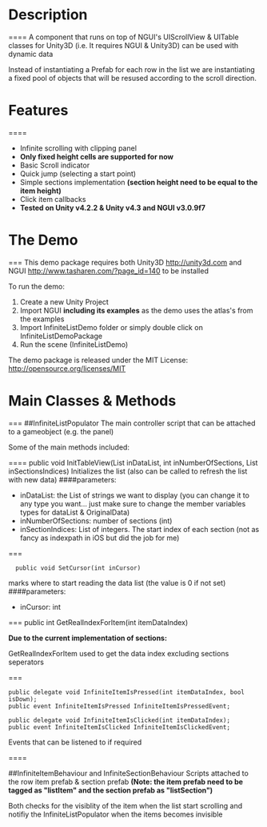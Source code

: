 Description
=================
====
A component that runs on top of NGUI's UIScrollView & UITable classes for Unity3D (i.e. It requires NGUI &amp; Unity3D) can be used with dynamic data

Instead of instantiating a Prefab for each row in the list we are instantiating a fixed pool of objects that will be 
resused according to the scroll direction.



Features
============
====

* Infinite scrolling with clipping panel
* **Only fixed height cells are supported for now**
* Basic Scroll indicator
* Quick jump (selecting a start point)
* Simple sections implementation **(section height need to be equal to the item height)**
* Click item callbacks
* **Tested on Unity v4.2.2 & Unity v4.3 and NGUI v3.0.9f7**


The Demo
============
===
This demo package requires both Unity3D <http://unity3d.com> and NGUI <http://www.tasharen.com/?page_id=140> to be installed

To run the demo:

1. Create a new Unity Project
2. Import NGUI **including its examples** as the demo uses the atlas's from the examples
3. Import InfiniteListDemo folder or simply double click on InfiniteListDemoPackage
4. Run the scene (InfiniteListDemo)

The demo package is released under the MIT License:
<http://opensource.org/licenses/MIT>

Main Classes & Methods
===========
===
##InfiniteListPopulator 
The main controller script that can be attached to a gameobject (e.g. the panel)

Some of the main methods included:

====
    	public void InitTableView(List<string> inDataList, int inNumberOfSections, List<int> inSectionsIndices)
Initializes the list (also can be called to refresh the list with new data)
####parameters:
* inDataList: the List of strings we want to display (you can change it to any type you want… just make sure to change the member variables types for dataList & OriginalData)
* inNumberOfSections: number of sections (int)
* inSectionIndices: List of integers. The start index of each section (not as fancy as indexpath in iOS but did the job for me)

===

   	  public void SetCursor(int inCursor)

marks where to start reading the data list (the value is 0 if not set)
####parameters:
* inCursor: int 

===
	public int GetRealIndexForItem(int itemDataIndex)

**Due to the current implementation of sections:**

GetRealIndexForItem used to get the data index excluding sections seperators

===	


	public delegate void InfiniteItemIsPressed(int itemDataIndex, bool isDown);
	public event InfiniteItemIsPressed InfiniteItemIsPressedEvent;
	
	public delegate void InfiniteItemIsClicked(int itemDataIndex);
	public event InfiniteItemIsClicked InfiniteItemIsClickedEvent;

Events that can be listened to if required

====

##InfiniteItemBehaviour and InfiniteSectionBehaviour
Scripts attached to the row item prefab & section prefab **(Note: the item prefab need to be tagged as "listItem" and the section prefab as "listSection")** 

Both checks for the visiblity of the item when the list start scrolling and notifiy the InfiniteListPopulator when the items becomes invisible

